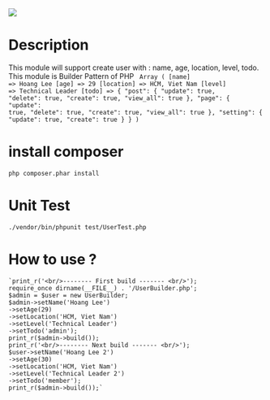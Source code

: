 <a href="https://travis-ci.org/github/steveleetn91/php-user-pattern">
<img src="https://travis-ci.org/steveleetn91/php-user-pattern.svg?branch=master">
</a>

# Description
 This module will support create user with : name, age, location, level, todo. This module is Builder Pattern of PHP
 <code>
     Array ( [name] => Hoang Lee [age] => 29 [location] => HCM, Viet Nam [level] => Technical Leader [todo] => { "post": { "update": true, "delete": true, "create": true, "view_all": true }, "page": { "update": true, "delete": true, "create": true, "view_all": true }, "setting": { "update": true, "create": true } } )
 </code>

# install composer 
<code>php composer.phar install</code>

# Unit Test 

<code>./vendor/bin/phpunit test/UserTest.php</code>

# How to use ? 

    `print_r('<br/>-------- First build ------- <br/>');
    require_once dirname(__FILE__) . '/UserBuilder.php';
    $admin = $user = new UserBuilder;
    $admin->setName('Hoang Lee')
    ->setAge(29)
    ->setLocation('HCM, Viet Nam')
    ->setLevel('Technical Leader')
    ->setTodo('admin');
    print_r($admin->build());
    print_r('<br/>-------- Next build ------- <br/>');
    $user->setName('Hoang Lee 2')
    ->setAge(30)
    ->setLocation('HCM, Viet Nam')
    ->setLevel('Technical Leader 2')
    ->setTodo('member');
    print_r($admin->build());`